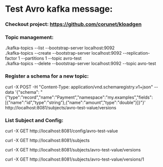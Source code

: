 # Test Avro kafka message:

### Checkout project: https://github.com/corunet/kloadgen

### Topic management:
./kafka-topics --list --bootstrap-server localhost:9092  
./kafka-topics --create --bootstrap-server localhost:9092 --replication-factor 1 --partitions 1 --topic avro-test  
./kafka-topics --delete --bootstrap-server localhost:9092 --topic avro-test  

### Register a schema for a new topic:
curl -X POST -H "Content-Type: application/vnd.schemaregistry.v1+json" --data '{"schema": "{\"type\":\"record\",\"name\":\"Payment\",\"namespace\":\"my.examples\",\"fields\":[{\"name\":\"id\",\"type\":\"string\"},{\"name\":\"amount\",\"type\":\"double\"}]}"}' http://localhost:8081/subjects/avro-test-value/versions

### List Subject and Config:
curl -X GET http://localhost:8081/config/avro-test-value

curl -X GET http://localhost:8081/subjects

curl -X GET http://localhost:8081/subjects/avro-test-value/versions

curl -X GET http://localhost:8081/subjects/avro-test-value/versions/1
